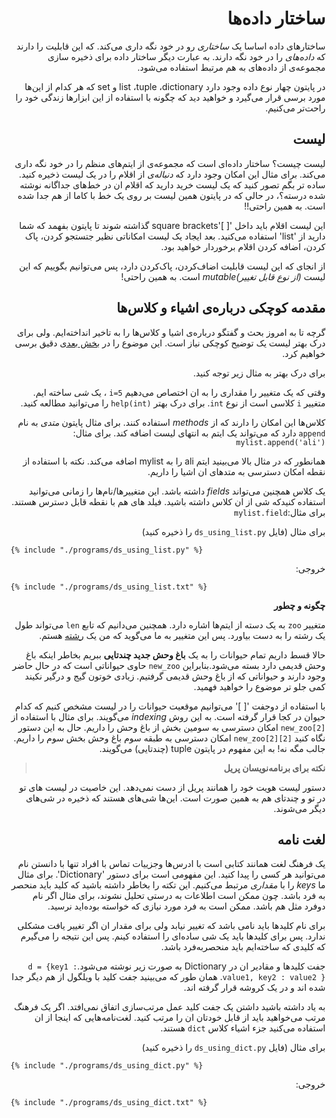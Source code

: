 <div dir=rtl>

# ساختار داده‌ها

ساختارهای داده اساسا یک *ساختاری* رو در خود نگه داری می‌کند. که این قابلیت را دارند که *داده‌های* را در خود نگه دارند. به عبارت دیگر ساختار داده برای ذخیره سازی مجموعه‌ی از داده‌های به هم مرتبط استفاده می‌‌شود.

در پایتون چهار نوع داده وجود دارد list ،tuple ،dictionary و  set که هر کدام از این‌ها مورد برسی قرار می‌گیرد و خواهید دید که چگونه با استفاده از این ابزارها زندگی خود را راحت‌تر می‌کنیم. 

## لیست 

لیست چیست؟ ساختار داده‌ای است که مجموعه‌ی از ایتم‌های منظم را در خود نگه داری می‌کند. برای مثال این امکان وجود دارد که *دنباله‌ی* از اقلام را در یک لیست ذخیره کنید.
ساده تر بگم تصور کنید که یک لیست خرید دارید که اقلام ان در خط‌های جداگانه نوشته شده درسته؟، در حالی که در پایتون همین لیست بر روی یک خط با کاما از هم جدا شده است. به همین راحتی!!

این لیست اقلام باید داخل  '[ ]'square brackets گذاشته شوند تا پایتون بفهمد که شما دارید از 'list' استفاده می‌کنید.
بعد ایجاد یک لیست امکاناتی نظیر جتستجو کردن، پاک کردن، اضافه کردن اقلام برخوردار خواهید بود.

از انجای که این لیست قابلیت اضاف‌کردن، پاک‌کردن دارد، پس می‌توانیم بگوییم که این لیست *(از نوع قابل تغییر)mutable* است. به همین راحتی!

## مقدمه‌ کوچکی درباره‌ی اشیاء و کلاس‌ها

گرچه تا به امروز بحث و گفتگو درباره‌ی اشیا و کلاس‌ها را به تاخیر انداخته‌ایم. ولی برای درک بهتر لیست یک توضیح کوچکی نیاز است. این موضوع را در  [بخش بعدی](./oop.md#oop) دقیق برسی خواهیم کرد.

برای درک بهتر به مثال زیر توجه کنید.

وقتی که یک متغییر را مقداری را به ان اختصاص می‌دهیم `i=5` ، یک *شی* ساخته ایم. متغییر `i` کلاسی است از نوع `int`.
برای درک بهتر  `help(int)` را می‌توانید مطالعه کنید.

کلاس‌ها این امکان را دارند که از *methods* استفاده کنند. برای مثال پایتون *متدی* به نام `append` دارد که می‌تواند یک ایتم به انتهای لیست اضافه کند.
برای مثال:  `mylist.append('ali')`

همانطور که در مثال بالا می‌بینید ایتم ali را به mylist اضافه می‌کند. نکته با استفاده از نقطه امکان دسترسی به متد‌های ان اشیا را داریم.

یک کلاس همچنین می‌تواند *fields* داشته باشد. این متغییرها/نام‌ها را زمانی می‌توانید استفاده کنیدکه شی از ان کلاس داشته باشید. فیلد های هم با نقطه قابل دسترس هستند. برای مثال:`mylist.field`




برای مثال (فایل `ds_using_list.py` را ذخیره کنید)

<div dir=ltr>


<pre><code>{% include "./programs/ds_using_list.py" %}</code></pre>

<div dir=rtl>


خروجی:

<div dir=ltr>

<pre><code>{% include "./programs/ds_using_list.txt" %}</code></pre>

<div dir=rtl>




**چگونه و چطور**

متغییر  `zoo` به یک دسته از ایتم‌ها اشاره دارد. همچنین می‌دانیم که تابع `len` می‌تواند طول یک رشته را به دست بیاورد. پس این متغییر به ما می‌گوید که من یک  [رشته](#sequence) هستم.

حالا قسط داریم تمام حیوانات را به یک **باغ وحش جدید چندتایی** ببریم بخاطر اینکه باغ وحش قدیمی دارد بسته می‌شود.بنابراین `new_zoo` حاوی حیواناتی است که در حال حاضر وجود دارند و حیواناتی که از باغ وحش قدیمی گرفتیم. زیادی خوتون گیج و درگیر نکیند کمی جلو تر موضوع را خواهید فهمید.
 
با استفاده از دوجفت  '[ ]' می‌توانیم موقعیت حیوانات را در لیست مشخص کنیم که کدام حیوان در کجا قرار گرفته است. به این روش  _indexing_  می‌گویند.
برای مثال با استفاده از  `[new_zoo[2` امکان دسترسی به سومین بخش از باغ وحش را داریم.
حال به این دستور نگاه کنید  `[new_zoo[2][2` امکان دسترسی به طبقه سوم باغ وحش بخش سوم را داریم. جالب مگه نه!
به این مفهوم در پایتون  tuple (چندتایی) می‌گویند.



<!-- -->

>**نکته برای برنامه‌نویسان پریل**
>
>

دستور لیست هویت خود را همانند پریل از دست نمی‌دهد. این خاصیت در لیست های تو در تو و چندتای هم به همین صورت است. این‌ها شی‌های هستند که ذخیره در شی‌های دیگر می‌شوند.

## لغت نامه 

یک فرهنگ لغت همانند کتابی است با ادرس‌ها وجزییات تماس با افراد تنها با دانستن نام می‌توانید هر کسی را پیدا کنید. این مفهومی است برای دستور 'Dictionary'.
برای مثال ما *keys* را با  *مقداری* مرتبط می‌کنیم.
این تکته را بخاطر داشته باشید که کلید باید منحصر به فرد باشد. چون ممکن است اطلاعات به درستی تحلیل نشوند، برای مثال اگر نام دوفرد مثل هم باشد. ممکن است به فرد مورد نیازی که خواسته بوده‌اید نرسید.

برای نام کلیدها باید نامی باشد که تغییر نیابد ولی برای مقدار ان اگر تغییر یافت مشکلی ندارد. پس برای کلیدها باید یک شی ساده‌ای را استفاده کینم. پس این نتیجه را می‌گیرم که کلیدی که ساخته‌ایم باید منحصربه‌فرد باشد.

جفت کلیدها و مقادیر ان در Dictionary به صورت زیر نوشته می‌شود.`d = {key1 : value1, key2 : value2 }`. همان طور که می‌بینید جفت کلید با ویلگول از هم دیگر جدا شده اند و در یک کروشه قرار گرفته اند.

به یاد داشته باشید داشتن یک جفت کلید عمل مرتب‌سازی اتفاق نمی‌افتد.
اگر یک فرهنگ مرتب می‌خواهید باید از قابل خودتان ان را مرتب کنید.
لغت‌نامه‌هایی که اینجا از ان استفاده می‌کنید جزء اشیاء کلاس `dict` هستند.


برای مثال (فایل  `ds_using_dict.py` را ذخیره کنید)

<div dir=ltr>


<pre><code class="lang-python">{% include "./programs/ds_using_dict.py" %}</code></pre>
<div dir=rtl>


خروجی:
<div dir=ltr>


<pre><code>{% include "./programs/ds_using_dict.txt" %}</code></pre>

 <div dir=rtl>




